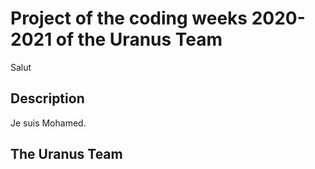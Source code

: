# Project of the coding weeks 2020-2021 of the Uranus Team
Salut

## Description

Je suis Mohamed.

## The Uranus Team
